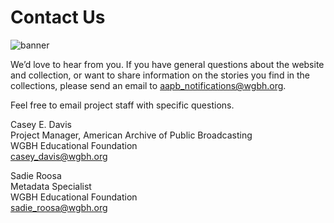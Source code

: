 # Contact Us

![banner](/page-banners/banner8.jpg)

We’d love to hear from you. If you have general questions about the website and
collection, or want to share information on the stories you find in the 
collections, please send an email to aapb_notifications@wgbh.org.

Feel free to email project staff with specific questions.

Casey E. Davis<br/>
Project Manager, American Archive of Public Broadcasting<br/>
WGBH Educational Foundation<br/>
casey_davis@wgbh.org<br/>

Sadie Roosa<br/>
Metadata Specialist<br/>
WGBH Educational Foundation<br/>
sadie_roosa@wgbh.org<br/>

